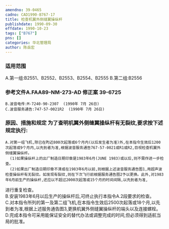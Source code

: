 ```yaml
---
amendno: 39-0465  
cadno: CAD1990-B767-17  
title: 检查机翼外侧缝翼操纵杆  
publishdate: 1990-09-30  
effdate: 1990-10-23  
tags: ["B767"]  
pns: []  
categories: 华北管理局  
author: 陈岳宏  
---
```

  
### 适用范围  
A.第一组:B2551、B2552、B2553、B2554、B2555
B.第二组:B2556  
  
<!--more-->  
### 参考文件A.FAA89-NM-273-AD  修正案 39-6725  
    B.波音电传:M-7240-90-2307  (1990年 7月 26日)  
    C.波音服务通告:747-57-0021R2  (1990年 7月 26日)  
  
### 原因、措施和规定     为了查明机翼外侧缝翼操纵杆有无裂纹,要求按下述规定执行:  
    A.对第一组飞机,除已在昀近800次起落或6个月内(以后发生者为准)外,在本指令生效后1200次起落或9个月内,以先到者为准,根据波音服务通告767-57-0021或R1或R2,目视检查机翼外侧缝翼操纵杆。  
      (1)如果操纵杆上的出厂制造日期印章是1983年6月(JUNE 1983)或以后,则不需作进一步检查。  
      (2)如果出厂制造日期印章不清或在1983年6月以前,则根据上述波音服务通告图1,用超声波检查操纵杆有无裂纹。如发现有裂纹,则在下次飞行前根据服务通告图2予以更换。此外,对1983年6月前生产的操纵杆,还应以不超过2000次起落或15个月的时间间隔,以先到者为准,  
  
  
进行重复检查。  
    B.安装1983年6月以后生产的操纵杆后,可终止执行本指令A.2段要求的检查。  
    C.对本指令所列的第一及第二组飞机,在本指令生效后2500次起落或18个月,以先到者为准,根据上述服务通告图3,更换机翼外侧缝翼操纵杆的端头以及连接螺栓。  
    D.完成本指令可采用能保证安全的替代办法或调整完成的时间,但必须得到适航当局的批准。  
  
